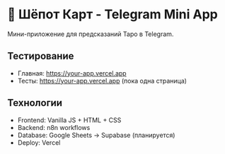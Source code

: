 # 🔮 Шёпот Карт - Telegram Mini App

Мини-приложение для предсказаний Таро в Telegram.

## Тестирование
- Главная: https://your-app.vercel.app
- Тесты: https://your-app.vercel.app (пока одна страница)

## Технологии
- Frontend: Vanilla JS + HTML + CSS
- Backend: n8n workflows
- Database: Google Sheets → Supabase (планируется)
- Deploy: Vercel